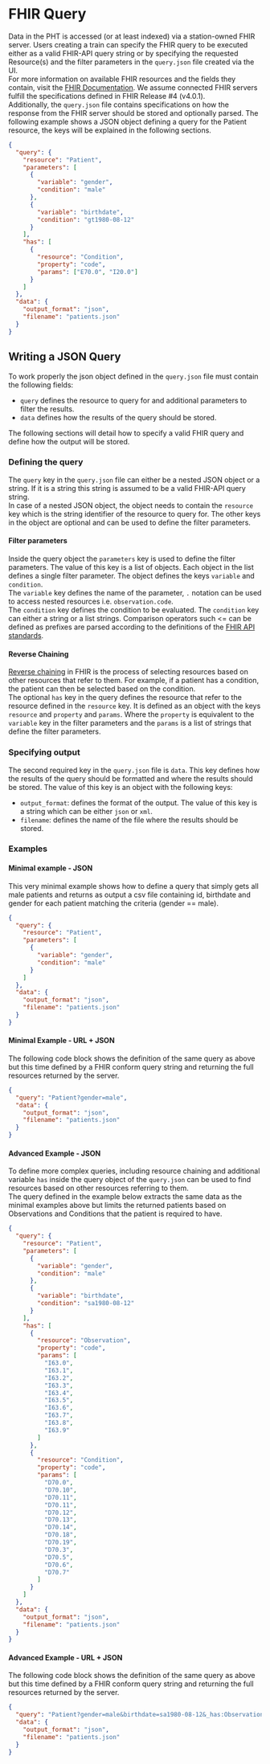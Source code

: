 # FHIR Query

Data in the PHT is accessed (or at least indexed) via a station-owned FHIR server. Users creating a train can specify the
FHIR query to be executed either as a valid FHIR-API query string or by specifying the requested Resource(s) and the
filter parameters in the `query.json` file created via the UI.  
For more information on available FHIR resources and the fields they contain, visit the
[FHIR Documentation](https://www.hl7.org/fhir/resourcelist.html). We assume connected FHIR servers fulfill the
specifications defined in FHIR Release #4 (v4.0.1).  
Additionally, the `query.json` file contains specifications on how the response from the FHIR server should be stored
and optionally parsed. The following example shows a JSON object defining a query for the Patient resource, the keys
will be explained in the following sections.  

````json
{
  "query": {
    "resource": "Patient",
    "parameters": [
      {
        "variable": "gender",
        "condition": "male"
      },
      {
        "variable": "birthdate",
        "condition": "gt1980-08-12"
      }
    ],
    "has": [
      {
        "resource": "Condition",
        "property": "code",
        "params": ["E70.0", "I20.0"]
      }
    ]
  },
  "data": {
    "output_format": "json",
    "filename": "patients.json"
  }
}
````

## Writing a JSON Query

To work properly the json object defined in the `query.json` file must contain the following fields:

- `query` defines the resource to query for and additional parameters to filter the results.
- `data` defines how the results of the query should be stored.

The following sections will detail how to specify a valid FHIR query and define how the output will be stored.

### Defining the query

The `query` key in the `query.json` file can either be a nested JSON object or a string. If it is a string this string
is assumed to be a valid FHIR-API query string.  
In case of a nested JSON object, the object needs to contain the `resource`
key which is the string identifier of the resource to query for. The other keys in the object are optional and can be
used to define the filter parameters.

#### Filter parameters
Inside the query object the `parameters` key is used to define the filter parameters. The value of this key is a
list of objects. Each object in the list defines a single filter parameter. The object defines the keys `variable` and
`condition`.   
The `variable` key defines the name of the parameter, `.` notation can be used to access nested resources i.e.
`observation.code`.  
The `condition` key defines the condition to be evaluated. The `condition` key can either a string or a list strings.
Comparison operators such <= can be defined as prefixes are parsed according to the definitions of the 
[FHIR API standards](https://www.hl7.org/fhir/search.html#prefix).

#### Reverse Chaining
[Reverse chaining](https://www.hl7.org/fhir/search.html#has) in FHIR is the process of selecting resources based on other
resources that refer to them. For example, if a patient has a condition, the patient can then be selected based on the
condition.  
The optional `has` key in the query defines the resource that refer to the resource defined in the `resource` key. 
It is defined as an object with the keys `resource` and `property` and `params`. Where the `property` is equivalent to
the `variable` key in the filter parameters and the `params` is a list of strings that define the filter parameters.



### Specifying output
The second required key in the `query.json` file is `data`. This key defines how the results of the query should be 
formatted and where the results should be stored. The value of this key is an object with the following keys:

- `output_format`: defines the format of the output. The value of this key is a string which can be either `json` or `xml`.
- `filename`: defines the name of the file where the results should be stored.


### Examples

#### Minimal example - JSON

This very minimal example shows how to define a query that simply gets all male patients and returns as output a csv
file containing id, birthdate and gender for each patient matching the criteria (gender == male).

```json
{
  "query": {
    "resource": "Patient",
    "parameters": [
      {
        "variable": "gender",
        "condition": "male"
      }
    ]
  },
  "data": {
    "output_format": "json",
    "filename": "patients.json"
  }
}
```

#### Minimal Example - URL + JSON

The following code block shows the definition of the same query as above but this time defined by a FHIR conform query
string and returning the full resources returned by the server.

```json
{
  "query": "Patient?gender=male",
  "data": {
    "output_format": "json",
    "filename": "patients.json"
  }
}
```
#### Advanced Example - JSON

To define more complex queries, including resource chaining and additional variable `has` inside the query object of
the `query.json` can be used to find resources based on other resources referring to them.  
The query defined in the example below extracts the same data as the minimal examples above but limits the returned
patients based on Observations and Conditions that the patient is required to have.

```json
{
  "query": {
    "resource": "Patient",
    "parameters": [
      {
        "variable": "gender",
        "condition": "male"
      },
      {
        "variable": "birthdate",
        "condition": "sa1980-08-12"
      }
    ],
    "has": [
      {
        "resource": "Observation",
        "property": "code",
        "params": [
          "I63.0",
          "I63.1",
          "I63.2",
          "I63.3",
          "I63.4",
          "I63.5",
          "I63.6",
          "I63.7",
          "I63.8",
          "I63.9"
        ]
      },
      {
        "resource": "Condition",
        "property": "code",
        "params": [
          "D70.0",
          "D70.10",
          "D70.11",
          "D70.11",
          "D70.12",
          "D70.13",
          "D70.14",
          "D70.18",
          "D70.19",
          "D70.3",
          "D70.5",
          "D70.6",
          "D70.7"
        ]
      }
    ]
  },
  "data": {
    "output_format": "json",
    "filename": "patients.json"
  }
}
```

#### Advanced Example - URL + JSON

The following code block shows the definition of the same query as above but this time defined by a FHIR conform query
string and returning the full resources returned by the server.

```json
{
  "query": "Patient?gender=male&birthdate=sa1980-08-12&_has:Observation:patient:code=I63.0,I63.1,I63.2,I63.3,I63.4,I63.5,I63.6,I63.7,I63.8,I63.9&_has:Condition:patient:code=D70.0,D70.10,D70.11,D70.11,D70.12,D70.13,D70.14,D70.18,D70.19,D70.3,D70.5,D70.6,D70.7",
  "data": {
    "output_format": "json",
    "filename": "patients.json"
  }
}
```
